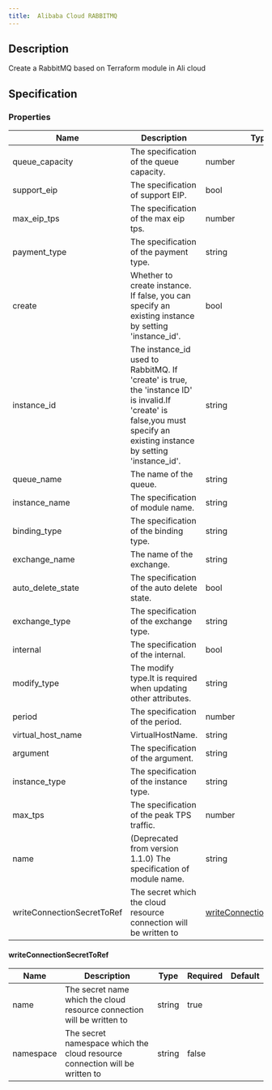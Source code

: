 ```yaml
---
title:  Alibaba Cloud RABBITMQ
---
```


## Description

Create a RabbitMQ based on Terraform module in Ali cloud

## Specification


### Properties

 Name | Description | Type | Required | Default 
 ------------ | ------------- | ------------- | ------------- | ------------- 
 queue_capacity | The specification of the queue capacity. | number | false |  
 support_eip | The specification of support EIP. | bool | false |  
 max_eip_tps | The specification of the max eip tps. | number | false |  
 payment_type | The specification of the payment type. | string | false |  
 create | Whether to create instance. If false, you can specify an existing instance by setting 'instance_id'. | bool | false |  
 instance_id | The instance_id used to RabbitMQ. If 'create' is true, the 'instance ID' is invalid.If 'create' is false,you must specify an existing instance by setting 'instance_id'. | string | false |  
 queue_name | The name of the queue. | string | false |  
 instance_name | The specification of module name. | string | false |  
 binding_type | The specification of the binding type. | string | false |  
 exchange_name | The name of the exchange. | string | false |  
 auto_delete_state | The specification of the auto delete state. | bool | false |  
 exchange_type | The specification of the exchange type. | string | false |  
 internal | The specification of the internal. | bool | false |  
 modify_type | The modify type.It is required when updating other attributes. | string | false |  
 period | The specification of the period. | number | false |  
 virtual_host_name | VirtualHostName. | string | false |  
 argument | The specification of the argument. | string | false |  
 instance_type | The specification of the instance type. | string | false |  
 max_tps | The specification of the peak TPS traffic. | number | false |  
 name | (Deprecated from version 1.1.0) The specification of module name. | string | false |  
 writeConnectionSecretToRef | The secret which the cloud resource connection will be written to | [writeConnectionSecretToRef](#writeConnectionSecretToRef) | false |  


#### writeConnectionSecretToRef

 Name | Description | Type | Required | Default 
 ------------ | ------------- | ------------- | ------------- | ------------- 
 name | The secret name which the cloud resource connection will be written to | string | true |  
 namespace | The secret namespace which the cloud resource connection will be written to | string | false |  
